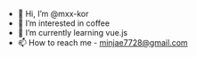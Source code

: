 - 👋 Hi, I’m @mxx-kor
- 👀 I’m interested in coffee
- 🌱 I’m currently learning vue.js
- 📫 How to reach me - minjae7728@gmail.com

